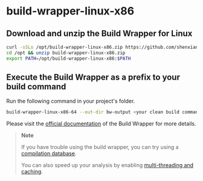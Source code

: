 # build-wrapper-linux-x86

## Download and unzip the Build Wrapper for Linux

```bash
curl -sSLo /opt/build-wrapper-linux-x86.zip https://github.com/shenxianpeng/build-wrapper-linux-x86/raw/main/build-wrapper-linux-x86.zip
cd /opt && unzip build-wrapper-linux-x86.zip
export PATH=/opt/build-wrapper-linux-x86:$PATH
```

## Execute the Build Wrapper as a prefix to your build command

Run the following command in your project's folder.

```bash
build-wrapper-linux-x86-64 --out-dir bw-output <your clean build command>
```


Please visit the [official documentation](https://docs.sonarqube.org/9.9/analyzing-source-code/languages/c-family/) of the Build Wrapper for more details.


>**Note**
>
>If you have trouble using the build wrapper, you can try using a [compilation database](https://docs.sonarqube.org/9.9/analyzing-source-code/languages/c-family/).
>
>You can also speed up your analysis by enabling [multi-threading and caching](https://docs.sonarqube.org/9.9/analyzing-source-code/languages/c-family/#analysis-cache).
